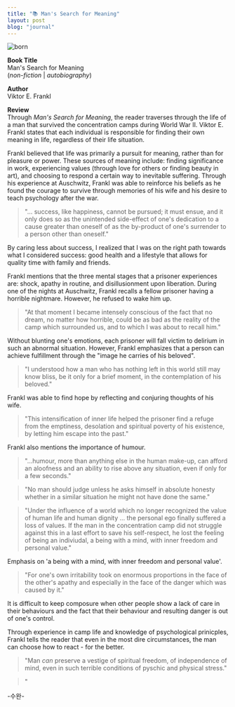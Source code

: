 ```yaml
---
title: "📚 Man's Search for Meaning"
layout: post
blog: "journal"
---
```


![born](/assets/meaning.jpg)

**Book Title**   
Man's Search for Meaning      
(_non-fiction_ | _autobiography_)

**Author**   
Viktor E. Frankl

**Review**   
Through _Man's Search for Meaning_, the reader traverses through the life of a man that survived the concentration camps during World War II. Viktor E. Frankl states that each individual is responsible for finding their own meaning in life, regardless of their life situation. 

Frankl believed that life was primarily a pursuit for meaning, rather than for pleasure or power. These sources of meaning include: finding significance in work, experiencing values (through love for others or finding beauty in art), and choosing to respond a certain way to inevitable suffering. Through his experience at Auschwitz, Frankl was able to reinforce his beliefs as he found the courage to survive through memories of his wife and his desire to teach psychology after the war. 

> "... success, like happiness, cannot be pursued; it must ensue, and it only does so as the unintended side-effect of one's dedication to a cause greater than oneself of as the by-product of one's surrender to a person other than oneself."

By caring less about success, I realized that I was on the right path towards what I considered success: good health and a lifestyle that allows for quality time with family and friends. 

Frankl mentions that the three mental stages that a prisoner experiences are: shock, apathy in routine, and disillusionment upon liberation. During one of the nights at Auschwitz, Frankl recalls a fellow prisoner having a horrible nightmare. However, he refused to wake him up.

> "At that moment I became intensely conscious of the fact that no dream, no matter how horrible, could be as bad as the reality of the camp which surrounded us, and to which I was about to recall him."

Without blunting one's emotions, each prisoner will fall victim to delirium in such an abnormal situation. However, Frankl emphasizes that a person can achieve fulfillment through the "image he carries of his beloved".

> "I understood how a man who has nothing left in this world still may know bliss, be it only for a brief moment, in the contemplation of his beloved."

Frankl was able to find hope by reflecting and conjuring thoughts of his wife.

> "This intensification of inner life helped the prisoner find a refuge from the emptiness, desolation and spiritual poverty of his existence, by letting him escape into the past."

Frankl also mentions the importance of humour.

> "...humour, more than anything else in the human make-up, can afford an aloofness and an ability to rise above any situation, even if only for a few seconds."

> "No man should judge unless he asks himself in absolute honesty whether in a similar situation he might not have done the same."

> "Under the influence of a world which no longer recognized the value of human life and human dignity ... the personal ego finally suffered a loss of values. If the man in the concentration camp did not struggle against this in a last effort to save his self-respect, he lost the feeling of being an indiviudal, a being with a mind, with inner freedom and personal value."

Emphasis on 'a being with a mind, with inner freedom and personal value'.

> "For one's own irritability took on enormous proportions in the face of the other's apathy and especially in the face of the danger which was caused by it."

It is difficult to keep composure when other people show a lack of care in their behaviours and the fact that their behaviour and resulting danger is out of one's control.

Through experience in camp life and knowledge of psychological prinicples, Frankl tells the reader that even in the most dire circumstances, the man can choose how to react - for the better. 

> "Man _can_ preserve a vestige of spiritual freedom, of independence of mind, even in such terrible conditions of pyschic and physical stress."

> "


-수완-




